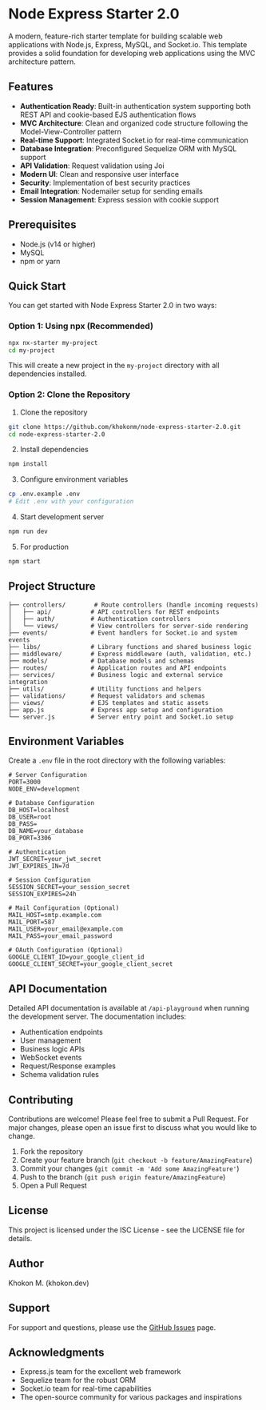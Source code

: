 # Node Express Starter 2.0

A modern, feature-rich starter template for building scalable web applications with Node.js, Express, MySQL, and Socket.io. This template provides a solid foundation for developing web applications using the MVC architecture pattern.

## Features

- **Authentication Ready**: Built-in authentication system supporting both REST API and cookie-based EJS authentication flows
- **MVC Architecture**: Clean and organized code structure following the Model-View-Controller pattern
- **Real-time Support**: Integrated Socket.io for real-time communication
- **Database Integration**: Preconfigured Sequelize ORM with MySQL support
- **API Validation**: Request validation using Joi
- **Modern UI**: Clean and responsive user interface
- **Security**: Implementation of best security practices
- **Email Integration**: Nodemailer setup for sending emails
- **Session Management**: Express session with cookie support

## Prerequisites

- Node.js (v14 or higher)
- MySQL
- npm or yarn

## Quick Start

You can get started with Node Express Starter 2.0 in two ways:

### Option 1: Using npx (Recommended)

```bash
npx nx-starter my-project
cd my-project
```

This will create a new project in the `my-project` directory with all dependencies installed.

### Option 2: Clone the Repository

1. Clone the repository
```bash
git clone https://github.com/khokonm/node-express-starter-2.0.git
cd node-express-starter-2.0
```

2. Install dependencies
```bash
npm install
```

3. Configure environment variables
```bash
cp .env.example .env
# Edit .env with your configuration
```

4. Start development server
```bash
npm run dev
```

5. For production
```bash
npm start
```

## Project Structure

```
├── controllers/        # Route controllers (handle incoming requests)
│   ├── api/           # API controllers for REST endpoints
│   ├── auth/          # Authentication controllers
│   └── views/         # View controllers for server-side rendering
├── events/            # Event handlers for Socket.io and system events
├── libs/              # Library functions and shared business logic
├── middleware/        # Express middleware (auth, validation, etc.)
├── models/            # Database models and schemas
├── routes/            # Application routes and API endpoints
├── services/          # Business logic and external service integration
├── utils/             # Utility functions and helpers
├── validations/       # Request validators and schemas
├── views/             # EJS templates and static assets
├── app.js             # Express app setup and configuration
└── server.js          # Server entry point and Socket.io setup
```

## Environment Variables

Create a `.env` file in the root directory with the following variables:

```env
# Server Configuration
PORT=3000
NODE_ENV=development

# Database Configuration
DB_HOST=localhost
DB_USER=root
DB_PASS=
DB_NAME=your_database
DB_PORT=3306

# Authentication
JWT_SECRET=your_jwt_secret
JWT_EXPIRES_IN=7d

# Session Configuration
SESSION_SECRET=your_session_secret
SESSION_EXPIRES=24h

# Mail Configuration (Optional)
MAIL_HOST=smtp.example.com
MAIL_PORT=587
MAIL_USER=your_email@example.com
MAIL_PASS=your_email_password

# OAuth Configuration (Optional)
GOOGLE_CLIENT_ID=your_google_client_id
GOOGLE_CLIENT_SECRET=your_google_client_secret
```

## API Documentation

Detailed API documentation is available at `/api-playground` when running the development server. The documentation includes:

- Authentication endpoints
- User management
- Business logic APIs
- WebSocket events
- Request/Response examples
- Schema validation rules

## Contributing

Contributions are welcome! Please feel free to submit a Pull Request. For major changes, please open an issue first to discuss what you would like to change.

1. Fork the repository
2. Create your feature branch (`git checkout -b feature/AmazingFeature`)
3. Commit your changes (`git commit -m 'Add some AmazingFeature'`)
4. Push to the branch (`git push origin feature/AmazingFeature`)
5. Open a Pull Request

## License

This project is licensed under the ISC License - see the LICENSE file for details.

## Author

Khokon M. (khokon.dev)

## Support

For support and questions, please use the [GitHub Issues](https://github.com/khokonm/node-express-starter-2.0/issues) page.

## Acknowledgments

- Express.js team for the excellent web framework
- Sequelize team for the robust ORM
- Socket.io team for real-time capabilities
- The open-source community for various packages and inspirations